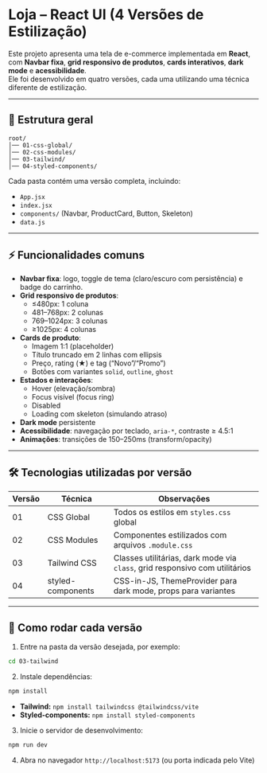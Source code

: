 # Loja – React UI (4 Versões de Estilização)

Este projeto apresenta uma tela de e-commerce implementada em **React**, com **Navbar fixa**, **grid responsivo de produtos**, **cards interativos**, **dark mode** e **acessibilidade**.  
Ele foi desenvolvido em quatro versões, cada uma utilizando uma técnica diferente de estilização.

---

## 📂 Estrutura geral

```
root/
│── 01-css-global/
│── 02-css-modules/
│── 03-tailwind/
│── 04-styled-components/
```

Cada pasta contém uma versão completa, incluindo:

- `App.jsx`  
- `index.jsx`  
- `components/` (Navbar, ProductCard, Button, Skeleton)  
- `data.js`  

---

## ⚡ Funcionalidades comuns

- **Navbar fixa**: logo, toggle de tema (claro/escuro com persistência) e badge do carrinho.  
- **Grid responsivo de produtos**:
  - ≤480px: 1 coluna  
  - 481–768px: 2 colunas  
  - 769–1024px: 3 colunas  
  - ≥1025px: 4 colunas  
- **Cards de produto**:
  - Imagem 1:1 (placeholder)  
  - Título truncado em 2 linhas com ellipsis  
  - Preço, rating (★) e tag (“Novo”/“Promo”)  
  - Botões com variantes `solid`, `outline`, `ghost`  
- **Estados e interações**:
  - Hover (elevação/sombra)  
  - Focus visível (focus ring)  
  - Disabled  
  - Loading com skeleton (simulando atraso)  
- **Dark mode** persistente  
- **Acessibilidade**: navegação por teclado, `aria-*`, contraste ≥ 4.5:1  
- **Animações**: transições de 150–250ms (transform/opacity)

---

## 🛠 Tecnologias utilizadas por versão

| Versão | Técnica | Observações |
|--------|--------|-------------|
| 01 | CSS Global | Todos os estilos em `styles.css` global |
| 02 | CSS Modules | Componentes estilizados com arquivos `.module.css` |
| 03 | Tailwind CSS | Classes utilitárias, dark mode via `class`, grid responsivo com utilitários |
| 04 | styled-components | CSS-in-JS, ThemeProvider para dark mode, props para variantes |

---

## 🚀 Como rodar cada versão

1. Entre na pasta da versão desejada, por exemplo:

```bash
cd 03-tailwind
```

2. Instale dependências:

```bash
npm install
```

- **Tailwind:** `npm install tailwindcss @tailwindcss/vite`
- **Styled-components:** `npm install styled-components`

3. Inicie o servidor de desenvolvimento:

```bash
npm run dev
```

4. Abra no navegador `http://localhost:5173` (ou porta indicada pelo Vite)

